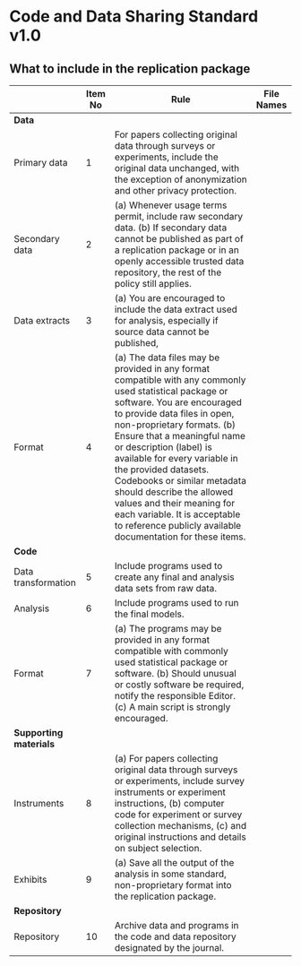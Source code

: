 # Code and Data Sharing Standard v1.0
## What to include in the replication package

| | Item No | Rule | File Names |
|---|---|---|---|
| **Data** |
| Primary data | 1 | For papers collecting original data through surveys or experiments, include the original data unchanged, with the exception of anonymization and other privacy protection.| |
|Secondary data | 2 | (a) Whenever usage terms permit, include raw secondary data. (b) If secondary data cannot be published as part of a replication package or in an openly accessible trusted data repository, the rest of the policy still applies. | | 
| Data extracts | 3 | (a) You are encouraged to include the data extract used for analysis, especially if source data cannot be published, | |
| Format | 4 | (a) The data files may be provided in any format compatible with any commonly used statistical package or software. You are encouraged to provide data files in open, non-proprietary formats. (b) Ensure that a meaningful name or description (label) is available for every variable in the provided datasets. Codebooks or similar metadata should describe the allowed values and their meaning for each variable. It is acceptable to reference publicly available documentation for these items. | |
| **Code** |
| Data transformation | 5 | Include programs used to create any final and analysis data sets from raw data. | |
| Analysis | 6 | Include programs used to run the final models. |  |
| Format | 7 | (a) The programs may be provided in any format compatible with commonly used statistical package or software. (b) Should unusual or costly software be required, notify the responsible Editor. (c) A main script is strongly encouraged. | |
| **Supporting materials** |
| Instruments | 8 | (a) For papers collecting original data through surveys or experiments, include survey instruments or experiment instructions, (b) computer code for experiment or survey collection mechanisms, (c) and original instructions and details on subject selection. | |
| Exhibits | 9 | (a) Save all the output of the analysis in some standard, non-proprietary format into the replication package. | |
| **Repository** | 
| Repository | 10 | Archive data and programs in the code and data repository designated by the journal. | |